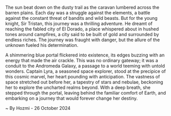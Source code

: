 
The sun beat down on the dusty trail as the caravan lumbered across the barren plains.  Each day was a struggle against the elements, a battle against the constant threat of bandits and wild beasts.  But for the young knight, Sir Tristan, this journey was a thrilling adventure.  He dreamt of reaching the fabled city of El Dorado, a place whispered about in hushed tones around campfires, a city said to be built of gold and surrounded by endless riches.  The journey was fraught with danger, but the allure of the unknown fueled his determination.

A shimmering blue portal flickered into existence, its edges buzzing with an energy that made the air crackle.  This was no ordinary gateway; it was a conduit to the Andromeda Galaxy, a passage to a world teeming with untold wonders.  Captain Lyra, a seasoned space explorer, stood at the precipice of this cosmic marvel, her heart pounding with anticipation.  The vastness of space stretched out before her, a tapestry of stars and nebulae, beckoning her to explore the uncharted realms beyond.  With a deep breath, she stepped through the portal, leaving behind the familiar comfort of Earth, and embarking on a journey that would forever change her destiny. 

~ By Hozmi - 26 October 2024
